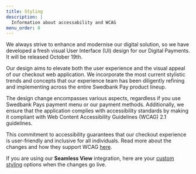 ```yaml
---
title: Styling
description: |
  Information about accessability and WCAG
menu_order: 8
---
```


We always strive to enhance and modernise our digital solution, so we have
developed a fresh visual User Interface (UI) design for our Digital Payments.
It will be released October 19th.

Our design aims to elevate both the user experience and the visual appeal of our
checkout web application. We incorporate the most current stylistic trends and
concepts that our experience team has been diligently refining and implementing
across the entire Swedbank Pay product lineup.

The design change encompasses various aspects, regardless if you use
Swedbank Pays payment menu or our payment methods. Additionally, we ensure that
the application complies with accessibility standards by making it compliant
with Web Content Accessibility Guidelines (WCAG) 2.1 guidelines.

This commitment to accessibility guarantees that our checkout experience is
user-friendly and inclusive for all individuals. Read more about the changes
and how they support WCAG [here][wcag-presentation].

If you are using our **Seamless View** integration, here are your
[custom styling][custom-styling] options when the changes go live.

[custom-styling]: /checkout-v3/features/optional/custom-styling
[wcag-presentation]: https://www.swedbankpay.com/information/wcag
